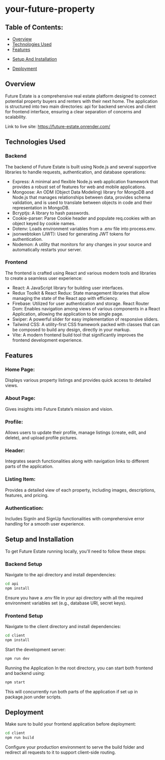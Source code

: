 # your-future-property
## Table of Contents:
* [Overview](#overview)
* [Technologies Used](#technologies-used)
* [Features](#features)
+ [Setup And Installation](#setup-and-installation)
* [Deployment](#deployment)

<a id="overview"></a>
## Overview
Future Estate is a comprehensive real estate platform designed to connect potential property buyers and renters with their next home. The application is structured into two main directories: api for backend services and client for frontend interface, ensuring a clear separation of concerns and scalability.

Link to live site: https://future-estate.onrender.com/

<a id="technologies-used"></a>
## Technologies Used
### Backend
The backend of Future Estate is built using Node.js and several supportive libraries to handle requests, authentication, and database operations:

+ Express: A minimal and flexible Node.js web application framework that provides a robust set of features for web and mobile applications.
+ Mongoose: An ODM (Object Data Modeling) library for MongoDB and Node.js that manages relationships between data, provides schema validation, and is used to translate between objects in code and their representation in MongoDB.
+ Bcryptjs: A library to hash passwords.
+ Cookie-parser: Parse Cookie header and populate req.cookies with an object keyed by cookie names.
+ Dotenv: Loads environment variables from a .env file into process.env.
+ jsonwebtoken (JWT): Used for generating JWT tokens for authentication.
+ Nodemon: A utility that monitors for any changes in your source and automatically restarts your server.
### Frontend
The frontend is crafted using React and various modern tools and libraries to create a seamless user experience:

+ React: A JavaScript library for building user interfaces.
+ Redux Toolkit & React Redux: State management libraries that allow managing the state of the React app with efficiency.
+ Firebase: Utilized for user authentication and storage.
React Router Dom: Enables navigation among views of various components in a React Application, allowing the application to be single page.
+ Swiper: A powerful slider for easy implementation of responsive sliders.
+ Tailwind CSS: A utility-first CSS framework packed with classes that can be composed to build any design, directly in your markup.
+ Vite: A modern frontend build tool that significantly improves the frontend development experience.

<a id="features"></a>
## Features
### Home Page: 
Displays various property listings and provides quick access to detailed views.
### About Page:
 Gives insights into Future Estate’s mission and vision.
### Profile:
 Allows users to update their profile, manage listings (create, edit, and delete), and upload profile pictures.
### Header: 
Integrates search functionalities along with navigation links to different parts of the application.
### Listing Item:
 Provides a detailed view of each property, including images, descriptions, features, and pricing.
### Authentication:
 Includes SignIn and SignUp functionalities with comprehensive error handling for a smooth user experience.

<a id="setup-and-installation"></a>
## Setup and Installation
To get Future Estate running locally, you'll need to follow these steps:

### Backend Setup
Navigate to the api directory and install dependencies:
```bash
cd api
npm install
```
Ensure you have a .env file in your api directory with all the required environment variables set (e.g., database URI, secret keys).

### Frontend Setup
Navigate to the client directory and install dependencies:
```bash
cd client
npm install
```
Start the development server:
```bash
npm run dev
```
Running the Application
In the root directory, you can start both frontend and backend using:
```bash
npm start
```
This will concurrently run both parts of the application if set up in package.json under scripts.

<a id="deployment"></a>
## Deployment
Make sure to build your frontend application before deployment:
```bash
cd client
npm run build
```
Configure your production environment to serve the build folder and redirect all requests to it to support client-side routing.